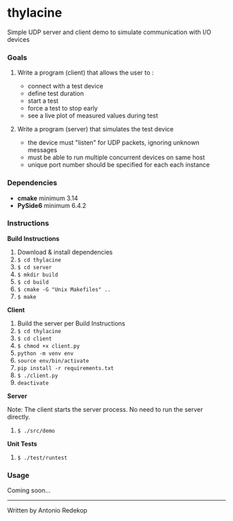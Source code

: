 # thylacine

Simple UDP server and client demo to simulate communication with I/O devices

### Goals

1. Write a program (client) that allows the user to :
   - connect with a test device
   - define test duration
   - start a test
   - force a test to stop early
   - see a live plot of measured values during test

2. Write a program (server) that simulates the test device
   - the device must "listen" for UDP packets, ignoring unknown messages
   - must be able to run multiple concurrent devices on same host   
   - unique port number should be specified for each each instance

### Dependencies
- **cmake** minimum 3.14
- **PySide6** minimum 6.4.2

### Instructions

**Build Instructions**

1.  Download & install dependencies
2.  `$ cd thylacine`
3.  `$ cd server`
4.  `$ mkdir build`
5.  `$ cd build`
6.  `$ cmake -G "Unix Makefiles" ..`
7.  `$ make`

**Client**

1.  Build the server per Build Instructions 
2.  `$ cd thylacine`
3.  `$ cd client`
4.  `$ chmod +x client.py`
5.  `python -m venv env`
6.  `source env/bin/activate`
7.  `pip install -r requirements.txt`
8.  `$ ./client.py`
9.  `deactivate`

**Server**

Note: The client starts the server process. No need to run
the server directly.

1.  `$ ./src/demo`

**Unit Tests**
1.  `$ ./test/runtest`

### Usage

Coming soon...

---

Written by Antonio Redekop